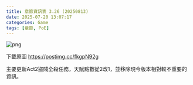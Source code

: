 ```yaml
---
title: 章節資訊表 3.26 (20250813)
date: 2025-07-20 13:07:17
categories: Game
tags: [章節, PoE]
---
```

![png](https://i.postimg.cc/tCXjFdhy/Act-Data20250813.png)

下載原圖 https://postimg.cc/fkgpN92g

主要更新Act2盜賊全殺任務，天賦點數從2改1，並移除現今版本相對較不重要的資訊。